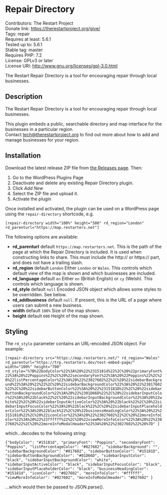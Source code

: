 # Repair Directory
Contributors: The Restart Project  
Donate link: https://therestartproject.org/give/  
Tags: repair  
Requires at least: 5.6.1  
Tested up to: 5.6.1  
Stable tag: master  
Requires PHP: 7.2  
License: GPLv3 or later  
License URI: http://www.gnu.org/licenses/gpl-3.0.html  

The Restart Repair Directory is a tool for encouraging repair through local businesses.  

## Description

The Restart Repair Directory is a tool for encouraging repair through local businesses.  

This plugin embeds a public, searchable directory and map interface for the businesses in a particular region.  
Contact [tech@therestartproject.org](mailto:tech@therestartproject.org) to find out more about how to add and manage businesses for your region.

## Installation

Download the latest release ZIP file from [the Releases page](https://github.com/TheRestartProject/repair-directory-wordpress/releases).  Then:

1. Go to the WordPress Plugins Page
2. Deactivate and delete any existing Repair Directory plugin.
3. Click *Add New*
4. Select the ZIP file and upload it.
5. Activate the plugin

Once installed and activated, the plugin can be used on a WordPress page using the `repair-directory` shortcode, e.g.

`[repair-directory width="100%" height="500" rd_region="London" rd_parenturl="https://map.restarters.net"]`

The following options are available:
* **rd_parenturl** default `https://map.restarters.net`.  This is the path of the page at which the
 Repair Directory is included.  It is used when constructing links to share.  This must include the http:// or https:// 
 part, and does not have a trailing slash.
* **rd_region** default `London` Either `London` or `Wales`.  This controls which default view of the map is shown and 
which businesses are included.
* **rd_language** default `en` Either `en` (British English) or `cy` (Welsh). This controls which language is shown.
* **rd_style** default `null` Encoded JSON object which allows some styles to be overridden.  See below.
* **rd_addbusiness** default `null`.  If present, this is the URL of a page where users can submit a new business.
* **width** default `100%` Size of the map shown.
* **height** default `600` Height of the map shown.

## Styling 

The `rd_style` parameter contains an URL-encoded JSON object.  For example:

`[repair-directory src="https://map.restarters.net/" rd_region="Wales" rd_parenturl="https://trp.restarters.dev/test-embed-page/" width="100%" height="700" rd_style="%7B%22bodyColor%22%3A%20%22%2315181d%22%2C%20%22primaryFont%22%3A%20%22Poppins%22%2C%20%22secondaryFont%22%3A%20%22Poppins%22%2C%20%22listPercentageColor%22%3A%20%22%23027602%22%2C%20%22sidebarBackground%22%3A%20%22%22%2C%20%22sidebarBackgroundColor%22%3A%20%22%23017602%22%2C%20%22sidebarButtonColor%22%3A%20%22%2315181D%22%2C%20%22sidebarButtonBackgroundColor%22%3A%20%22%2301D66D%22%2C%20%22sidebarInputColor%22%3A%20%22black%22%2C%20%22sidebarInputBackgroundColor%22%3A%20%22white%22%2C%20%22sidebarInputActiveColor%22%3A%20%22black%22%2C%20%22sidebarInputFocusColor%22%3A%20%22black%22%2C%20%22sidebarInputPlaceholderColor%22%3A%20%22black%22%2C%20%22businessHeadingColor%22%3A%20%22%2315181d%22%2C%20%22iconColor%22%3A%20%22%23027602%22%2C%20%22moreInfoColor%22%3A%20%22%23ffffff%22%2C%20%22viewMoreInfoColor%22%3A%20%22%23027602%22%2C%20%22moreInfoModalHeader%22%3A%20%22%23027602%22%20%7D" ]` 

which...decodes to the following string:

`{"bodyColor": "#15181d", "primaryFont": "Poppins", "secondaryFont": "Poppins", "listPercentageColor": "#027602", "sidebarBackground": "", "sidebarBackgroundColor": "#017602", "sidebarButtonColor": "#15181D", "sidebarButtonBackgroundColor": "#01D66D", "sidebarInputColor": "black", "sidebarInputBackgroundColor": "white", "sidebarInputActiveColor": "black", "sidebarInputFocusColor": "black", "sidebarInputPlaceholderColor": "black", "businessHeadingColor": "#15181d", "iconColor": "#027602", "moreInfoColor": "#ffffff", "viewMoreInfoColor": "#027602", "moreInfoModalHeader": "#027602" }`

...which would then be passed to JSON.parse().
